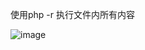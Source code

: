 使用php -r 执行文件内所有内容

![image](https://user-images.githubusercontent.com/33803916/228628346-0a4dd8a5-2473-4888-93d0-3d6c80337125.png)

